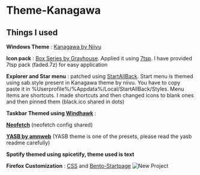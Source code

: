 # Theme-Kanagawa
## Things I used
**Windows Theme** : [Kanagawa by Niivu](https://www.deviantart.com/niivu/art/Kanagawa-for-Windows-11-1021605687)

**Icon pack** : [Box Series by Grayhouse](https://www.deviantart.com/grayhouse/art/bOx-serie4-1A-921774432). Applied it using [7tsp](https://www.deviantart.com/devillnside/art/7TSP-GUI-2019-Edition-804769422). I have provided 7tsp pack (faded.7z) for easy application

**Explorer and Star menu** : patched using [StartAllBack](https://www.startallback.com/). Start menu is themed using sab.style present in Kanagawa theme by niivu. You have to copy paste it in %Userprofile%/%Appdata%/Local/StartAllBack/Styles. Menu items are shortcuts. I made shortcuts and then changed icons to blank ones and then pinned them (black.ico shared in dots)

**Taskbar Themed using [Windhawk](https://windhawk.net/)** : 

**[Neofetch](https://github.com/dylanaraps/neofetch)** (neofetch config shared)

**[YASB by amnweb](https://github.com/amnweb/yasb)** (YASB theme is one of the presets, please read the yasb readme carefully)

**Spotify themed using spicetify, theme used is text**

**Firefox Customization** : [CSS](https://github.com/FawazBinSaleem/FireFoxOneLinerCSS) and [Bento-Startpage](https://github.com/migueravila/Bento)
![New Project](https://github.com/user-attachments/assets/bac9a630-28db-4694-bf7b-4d4e7ee64672)
